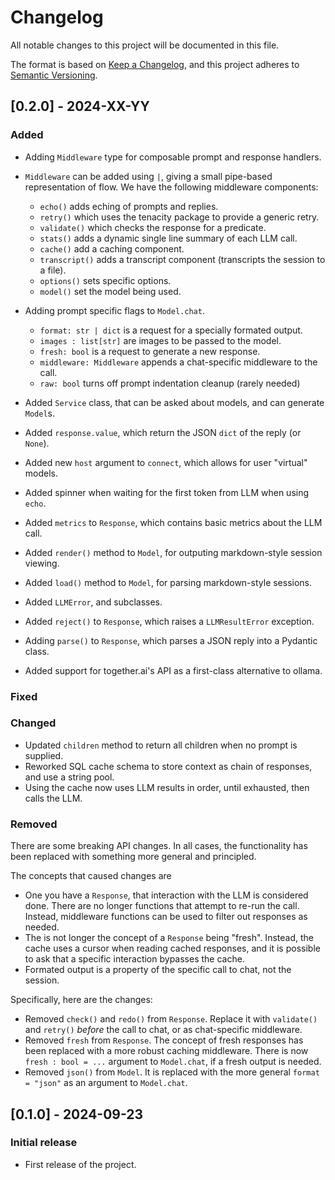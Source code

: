 # Changelog

All notable changes to this project will be documented in this file.

The format is based on [Keep a Changelog](https://keepachangelog.com/en/1.0.0/),
and this project adheres to [Semantic Versioning](https://semver.org/spec/v2.0.0.html).

## [0.2.0] - 2024-XX-YY
### Added
- Adding `Middleware` type for composable prompt and response handlers.
- `Middleware` can be added using `|`, giving a small pipe-based representation of flow.
  We have the following middleware components:

  - `echo()` adds eching of prompts and replies.
  - `retry()` which uses the tenacity package to provide a generic retry.
  - `validate()` which checks the response for a predicate.
  - `stats()` adds a dynamic single line summary of each LLM call.
  - `cache()` add a caching component.
  - `transcript()` adds a transcript component (transcripts the session to a file).
  - `options()` sets specific options.
  - `model()` set the model being used.
  
- Adding prompt specific flags to `Model.chat`.
  - `format: str | dict` is a request for a specially formated output.
  - `images : list[str]` are images to be passed to the model.
  - `fresh: bool` is a request to generate a new response.
  - `middleware: Middleware` appends a chat-specific middleware to the call.
  - `raw: bool` turns off prompt indentation cleanup (rarely needed)
- Added `Service` class, that can be asked about models, and can generate `Model`s.
- Added `response.value`, which return the JSON `dict` of the reply (or `None`).
- Added new `host` argument to `connect`, which allows for user "virtual" models.
- Added spinner when waiting for the first token from LLM when using `echo`.
- Added `metrics` to `Response`, which contains basic metrics about the LLM call.
- Added `render()` method to `Model`, for outputing markdown-style session viewing.
- Added `load()` method to `Model`, for parsing markdown-style sessions.
- Added `LLMError`, and subclasses. 
- Added `reject()` to `Response`, which raises a `LLMResultError` exception.
- Adding `parse()` to `Response`, which parses a JSON reply into a Pydantic class.
- Added support for together.ai's API as a first-class alternative to ollama.
### Fixed
### Changed
- Updated `children` method to return all children when no prompt is supplied.
- Reworked SQL cache schema to store context as chain of responses, and use a
  string pool.
- Using the cache now uses LLM results in order, until exhausted, then calls the LLM.
### Removed
There are some breaking API changes. In all cases, the functionality has been
replaced with something more general and principled.

The concepts that caused changes are
- One you have a `Response`, that interaction with the LLM is considered done.
  There are no longer functions that attempt to re-run the call. Instead, middleware
  functions can be used to filter out responses as needed.
- The is not longer the concept of a `Response` being "fresh". Instead, the
  cache uses a cursor when reading cached responses, and it is possible to ask 
  that a specific interaction bypasses the cache.
- Formated output is a property of the specific call to chat, not the session.

Specifically, here are the changes:
- Removed `check()` and `redo()` from `Response`.
  Replace it with `validate()` and `retry()` *before* the call to chat,
  or as chat-specific middleware.
- Removed `fresh` from `Response`. The concept of fresh responses has been replaced
  with a more robust caching middleware. There is now `fresh : bool = ...`
  argument to `Model.chat`, if a fresh output is needed.
- Removed `json()` from `Model`. It is replaced with the more general
  `format = "json"` as an argument to `Model.chat`.

## [0.1.0] - 2024-09-23
### Initial release
- First release of the project.

